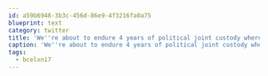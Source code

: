 ```yaml
---
id: a59b6948-3b3c-456d-86e9-4f3216fa0a75
blueprint: text
category: twitter
title: 'We''re about to endure 4 years of political joint custody where mom and dad are forever fighting &amp; trying to be the "favourite" #bcelxn17'
caption: 'We''re about to endure 4 years of political joint custody where mom and dad are forever fighting &amp; trying to be the "favourite" <span class="hashtag hashtag_local">#<a href="http://tweettemp.darylchymko.ca/?tag=bcelxn17">bcelxn17</a>'
tags:
  - bcelxn17
---
```

